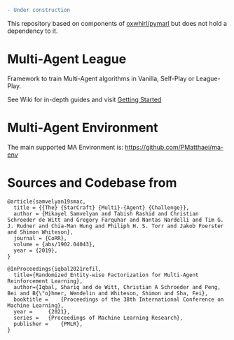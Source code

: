 ```diff
- Under construction
```
This repository based on components of [oxwhirl/pymarl](https://github.com/oxwhirl/pymarl) but does not hold a dependency to it.

# Multi-Agent League 

Framework to train Multi-Agent algorithms in Vanilla, Self-Play or League-Play.

See Wiki for in-depth guides and visit [Getting Started](https://github.com/PMatthaei/ma-league/wiki/Getting-started)

# Multi-Agent Environment

The main supported MA Environment is: https://github.com/PMatthaei/ma-env

# Sources and Codebase from

```
@article{samvelyan19smac,
  title = {{The} {StarCraft} {Multi}-{Agent} {Challenge}},
  author = {Mikayel Samvelyan and Tabish Rashid and Christian Schroeder de Witt and Gregory Farquhar and Nantas Nardelli and Tim G. J. Rudner and Chia-Man Hung and Philiph H. S. Torr and Jakob Foerster and Shimon Whiteson},
  journal = {CoRR},
  volume = {abs/1902.04043},
  year = {2019},
}
```

```
@InProceedings{iqbal2021refil,
  title={Randomized Entity-wise Factorization for Multi-Agent Reinforcement Learning},
  author={Iqbal, Shariq and de Witt, Christian A Schroeder and Peng, Bei and B{\"o}hmer, Wendelin and Whiteson, Shimon and Sha, Fei},
  booktitle =    {Proceedings of the 38th International Conference on Machine Learning},
  year =     {2021},
  series =   {Proceedings of Machine Learning Research},
  publisher =    {PMLR},
}
```
